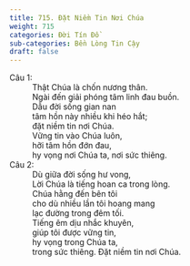 ```yaml
---
title: 715. Đặt Niềm Tin Nơi Chúa
weight: 715
categories: Đời Tín Đồ
sub-categories: Bền Lòng Tin Cậy
draft: false
---
```

<dl><dt>Câu 1:</dt><dd data-verse="1">Thật Chúa là chốn nương thân. <br/>Ngài đến giải phóng tâm linh đau buồn. <br/>Dẫu đời sống gian nan <br/>tâm hồn này nhiều khi héo hắt; <br/>đặt niềm tin nơi Chúa. <br/>Vững tin vào Chúa luôn, <br/>hỡi tâm hồn đớn đau, <br/>hy vọng nơi Chúa ta, nơi sức thiêng. </dd><dt>Câu 2:</dt><dd data-verse="2">Dù giữa đời sống hư vong, <br/>Lời Chúa là tiếng hoan ca trong lòng. <br/>Chúa hằng đến bên tôi <br/>cho dù nhiều lần tôi hoang mang <br/>lạc đường trong đêm tối. <br/>Tiếng êm dịu nhắc khuyên, <br/>giúp tôi được vững tin, <br/>hy vọng trong Chúa ta, <br/>trong sức thiêng. Đặt niềm tin nơi Chúa. </dd></dl>